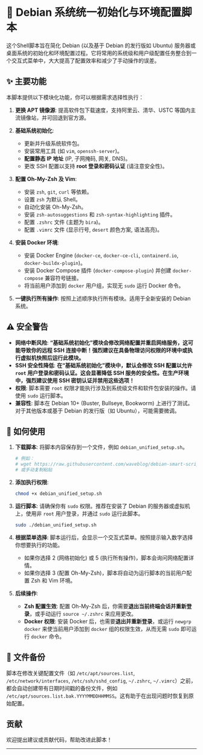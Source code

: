 # 🚀 Debian 系统统一初始化与环境配置脚本

这个Shell脚本旨在简化 Debian (以及基于 Debian 的发行版如 Ubuntu) 服务器或桌面系统的初始化和环境配置过程。它将常用的系统级和用户级配置任务整合到一个交互式菜单中，大大提高了配置效率和减少了手动操作的误差。

## ✨ 主要功能

本脚本提供以下模块化功能，你可以根据需求选择性执行：

1.  **更换 APT 镜像源**: 提高软件包下载速度，支持阿里云、清华、USTC 等国内主流镜像站，并可回退到官方源。
2.  **基础系统初始化**:
    *   更新并升级系统软件包。
    *   安装常用工具 (如 `vim`, `openssh-server`)。
    *   **配置静态 IP 地址** (IP, 子网掩码, 网关, DNS)。
    *   更改 SSH 配置以支持 **root 登录和密码认证** (请注意安全性)。
3.  **配置 Oh-My-Zsh 及 Vim**:
    *   安装 `zsh`, `git`, `curl` 等依赖。
    *   设置 `zsh` 为默认 Shell。
    *   自动化安装 Oh-My-Zsh。
    *   安装 `zsh-autosuggestions` 和 `zsh-syntax-highlighting` 插件。
    *   配置 `.zshrc` 文件 (主题为 `bira`)。
    *   配置 `.vimrc` 文件 (显示行号, `desert` 颜色方案, 语法高亮)。
4.  **安装 Docker 环境**:
    *   安装 Docker Engine (`docker-ce`, `docker-ce-cli`, `containerd.io`, `docker-buildx-plugin`)。
    *   安装 Docker Compose 插件 (`docker-compose-plugin`) 并创建 `docker-compose` 兼容符号链接。
    *   将当前用户添加到 `docker` 用户组，实现无 `sudo` 运行 Docker 命令。

5.  **一键执行所有操作**: 按照上述顺序执行所有模块。适用于全新安装的 Debian 系统。

## ⚠️ 安全警告

*   **网络中断风险**: **“基础系统初始化”模块会修改网络配置并重启网络服务，这可能导致你的远程 SSH 连接中断！强烈建议在具备物理访问权限的环境中或执行虚拟机快照后运行此模块。**
*   **SSH 安全性降低**: **在“基础系统初始化”模块中，默认会修改 SSH 配置以允许 `root` 用户登录和密码认证。这会显著降低 SSH 服务的安全性。在生产环境中，强烈建议使用 SSH 密钥认证并禁用这些选项！**
*   **权限**: 脚本需要 `root` 权限才能执行涉及到系统级文件和软件包安装的操作。请使用 `sudo` 运行脚本。
*   **兼容性**: 脚本在 Debian 10+ (Buster, Bullseye, Bookworm) 上进行了测试。对于其他版本或基于 Debian 的发行版（如 Ubuntu），可能需要微调。

## 🚀 如何使用

1.  **下载脚本**:
    将脚本内容保存到一个文件，例如 `debian_unified_setup.sh`。

    ```bash
    # 例如：
    # wget https://raw.githubusercontent.com/waveblog/debian-smart-scripts/refs/heads/main/debian_unified_setup.sh
    # 或手动复制粘贴
    ```

2.  **添加执行权限**:
    ```bash
    chmod +x debian_unified_setup.sh
    ```

3.  **运行脚本**:
    请确保你有 `sudo` 权限。推荐在安装了 Debian 的服务器或虚拟机上，使用非 `root` 用户登录，并通过 `sudo` 运行此脚本。

    ```bash
    sudo ./debian_unified_setup.sh
    ```

4.  **根据菜单选择**:
    脚本运行后，会显示一个交互式菜单。按照提示输入数字选择你想要执行的功能。
    -   如果你选择 2 (网络初始化) 或 5 (执行所有操作)，脚本会询问网络配置详情。
    -   如果你选择 3 (配置 Oh-My-Zsh)，脚本将自动为运行脚本的当前用户配置 Zsh 和 Vim 环境。

5.  **后续操作**:
    *   **Zsh 配置生效**: 配置 Oh-My-Zsh 后，你需要**退出当前终端会话并重新登录**，或手动运行 `source ~/.zshrc` 来应用更改。
    *   **Docker 权限**: 安装 Docker 后，也需要**退出并重新登录**，或运行 `newgrp docker` 来使当前用户添加到 `docker` 组的权限生效，从而无需 `sudo` 即可运行 `docker` 命令。

## 📁 文件备份

脚本在修改关键配置文件（如 `/etc/apt/sources.list`, `/etc/network/interfaces`, `/etc/ssh/sshd_config`, `~/.zshrc`, `~/.vimrc`）之前，都会自动创建带有日期时间戳的备份文件，例如 `/etc/apt/sources.list.bak.YYYYMMDDHHMMSS`。这有助于在出现问题时恢复到原始配置。

## 贡献

欢迎提出建议或贡献代码，帮助改进此脚本！

---
